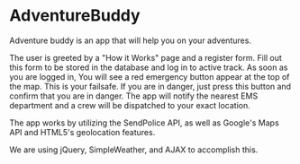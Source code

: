 # AdventureBuddy

Adventure buddy is an app that will help you on your adventures.

The user is greeted by a "How it Works" page and a register form. Fill out this form
to be stored in the database and log in to active track. As soon as you are logged in,
You will see a red emergency button appear at the top of the map. This is your failsafe.
If you are in danger, just press this button and confirm that you are in danger. The app will
notify the nearest EMS department and a crew will be dispatched to your exact location.

The app works by utilizing the SendPolice API, as well as Google's Maps API and HTML5's geolocation features. 

We are using jQuery, SimpleWeather, and AJAX to accomplish this.